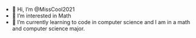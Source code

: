 - 👋 Hi, I’m @MissCool2021
- 👀 I’m interested in Math
- 🌱 I’m currently learning to code in computer science and I am in a math and computer science major.

<!---
MissCool2021/MissCool2021 is a ✨ special ✨ repository because its `README.md` (this file) appears on your GitHub profile.
You can click the Preview link to take a look at your changes.
--->
